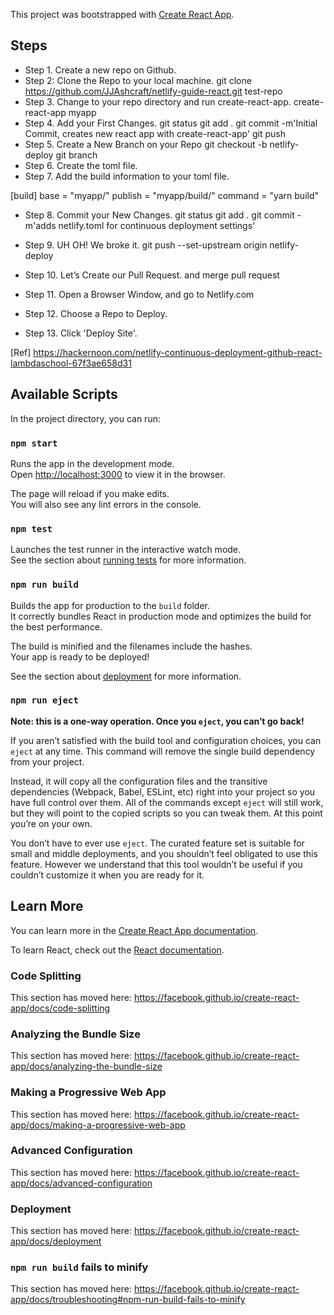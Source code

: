 This project was bootstrapped with [Create React App](https://github.com/facebook/create-react-app).

## Steps
* Step 1. Create a new repo on Github.
* Step 2: Clone the Repo to your local machine.
git clone https://github.com/JJAshcraft/netlify-guide-react.git test-repo
* Step 3. Change to your repo directory and run create-react-app.
create-react-app myapp
* Step 4. Add your First Changes.
git status
git add .
git commit -m'Initial Commit, creates new react app with create-react-app'
git push
* Step 5. Create a New Branch on your Repo
git checkout -b netlify-deploy
git branch
* Step 6. Create the toml file.
* Step 7. Add the build information to your toml file.

[build]
base = "myapp/"
publish = "myapp/build/"
command = "yarn build"
* Step 8. Commit your New Changes.
git status
git add .
git commit -m'adds netlify.toml for continuous deployment settings'
* Step 9. UH OH! We broke it.
git push --set-upstream origin netlify-deploy
* Step 10. Let’s Create our Pull Request.
 and merge pull request
* Step 11. Open a Browser Window, and go to Netlify.com

* Step 12. Choose a Repo to Deploy.
* Step 13. Click 'Deploy Site'.

[Ref]
https://hackernoon.com/netlify-continuous-deployment-github-react-lambdaschool-67f3ae658d31
## Available Scripts

In the project directory, you can run:

### `npm start`

Runs the app in the development mode.<br>
Open [http://localhost:3000](http://localhost:3000) to view it in the browser.

The page will reload if you make edits.<br>
You will also see any lint errors in the console.

### `npm test`

Launches the test runner in the interactive watch mode.<br>
See the section about [running tests](https://facebook.github.io/create-react-app/docs/running-tests) for more information.

### `npm run build`

Builds the app for production to the `build` folder.<br>
It correctly bundles React in production mode and optimizes the build for the best performance.

The build is minified and the filenames include the hashes.<br>
Your app is ready to be deployed!

See the section about [deployment](https://facebook.github.io/create-react-app/docs/deployment) for more information.

### `npm run eject`

**Note: this is a one-way operation. Once you `eject`, you can’t go back!**

If you aren’t satisfied with the build tool and configuration choices, you can `eject` at any time. This command will remove the single build dependency from your project.

Instead, it will copy all the configuration files and the transitive dependencies (Webpack, Babel, ESLint, etc) right into your project so you have full control over them. All of the commands except `eject` will still work, but they will point to the copied scripts so you can tweak them. At this point you’re on your own.

You don’t have to ever use `eject`. The curated feature set is suitable for small and middle deployments, and you shouldn’t feel obligated to use this feature. However we understand that this tool wouldn’t be useful if you couldn’t customize it when you are ready for it.

## Learn More

You can learn more in the [Create React App documentation](https://facebook.github.io/create-react-app/docs/getting-started).

To learn React, check out the [React documentation](https://reactjs.org/).

### Code Splitting

This section has moved here: https://facebook.github.io/create-react-app/docs/code-splitting

### Analyzing the Bundle Size

This section has moved here: https://facebook.github.io/create-react-app/docs/analyzing-the-bundle-size

### Making a Progressive Web App

This section has moved here: https://facebook.github.io/create-react-app/docs/making-a-progressive-web-app

### Advanced Configuration

This section has moved here: https://facebook.github.io/create-react-app/docs/advanced-configuration

### Deployment

This section has moved here: https://facebook.github.io/create-react-app/docs/deployment

### `npm run build` fails to minify

This section has moved here: https://facebook.github.io/create-react-app/docs/troubleshooting#npm-run-build-fails-to-minify
